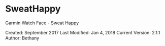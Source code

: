 # SweatHappy
Garmin Watch Face - Sweat Happy

Created: September 2017
Last Modified: Jan 4, 2018
Current Version: 2.1.1
Author: Bethany
